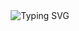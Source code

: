 <div align="center">
  <img 
    src="https://readme-typing-svg.herokuapp.com?font=Fira+Code&size=22&duration=4000&pause=800&color=00FFFF&center=true&vCenter=true&width=500&lines=Booting...;Initializing+Mindset;Never+Back+Down;Keep+Moving+Forward;Relentless+Achiever;Every+Day+is+a+Reset" 
    alt="Typing SVG"
  />
</div>
